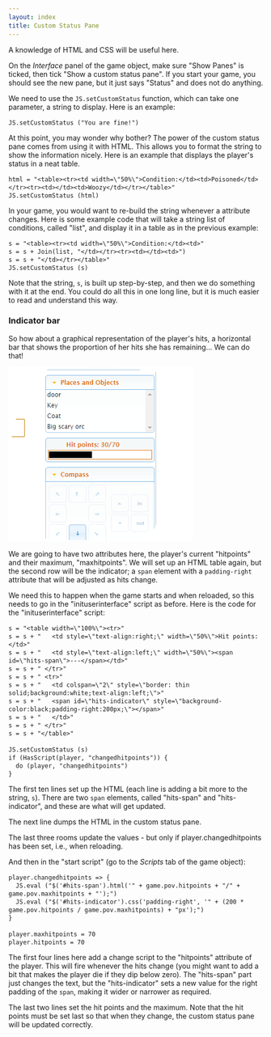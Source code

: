 ```yaml
---
layout: index
title: Custom Status Pane
---
```



A knowledge of HTML and CSS will be useful here.

On the _Interface_ panel of the game object, make sure "Show Panes" is ticked, then tick "Show a custom status pane". If you start your game, you should see the new pane, but it just says "Status" and does not do anything.

We need to use the `JS.setCustomStatus` function, which can take one parameter, a string to display. Here is an example:

```
JS.setCustomStatus ("You are fine!")
```

At this point, you may wonder why bother? The power of the custom status pane comes from using it with HTML. This allows you to format the string to show the information nicely. Here is an example that displays the player's status in a neat table. 

```
html = "<table><tr><td width=\"50%\">Condition:</td><td>Poisoned</td></tr><tr><td></td><td>Woozy</td></tr></table>"
JS.setCustomStatus (html)
```

In your game, you would want to re-build the string whenever a attribute changes. Here is some example code that will take a string list of conditions, called "list", and display it in a table as in the previous example:

```
s = "<table><tr><td width=\"50%\">Condition:</td><td>"
s = s + Join(list, "</td></tr><tr><td></td><td>")
s = s + "</td></tr></table>"
JS.setCustomStatus (s)
```

Note that the string, `s`, is built up step-by-step, and then we do something with it at the end. You could do all this in one long line, but it is much easier to read and understand this way.


### Indicator bar

So how about a graphical representation of the player's hits, a horizontal bar that shows the proportion of her hits she has remaining... We can do that!

![](indicator-bar.png "indicator-bar.png")

We are going to have two attributes here, the player's current "hitpoints" and their maximum, "maxhitpoints". We will set up an HTML table again, but the second row will be the indicator; a `span` element with a `padding-right` attribute that will be adjusted as hits change.

We need this to happen when the game starts and when reloaded, so this needs to go in the "inituserinterface" script as before. Here is the code for the "inituserinterface" script:

```
s = "<table width=\"100%\"><tr>"
s = s + "   <td style=\"text-align:right;\" width=\"50%\">Hit points:</td>"
s = s + "   <td style=\"text-align:left;\" width=\"50%\"><span id=\"hits-span\">---</span></td>"
s = s + " </tr>"
s = s + " <tr>"
s = s + "   <td colspan=\"2\" style=\"border: thin solid;background:white;text-align:left;\">"
s = s + "   <span id=\"hits-indicator\" style=\"background-color:black;padding-right:200px;\"></span>"
s = s + "   </td>"
s = s + " </tr>"
s = s + "</table>"

JS.setCustomStatus (s)
if (HasScript(player, "changedhitpoints")) {
  do (player, "changedhitpoints")
}
```

The first ten lines set up the HTML (each line is adding a bit more to the string, `s`). There are two `span` elements, called "hits-span" and "hits-indicator", and these are what will get updated.

The next line dumps the HTML in the custom status pane.

The last three rooms update the values - but only if player.changedhitpoints has been set, i.e., when reloading.

And then in the "start script" (go to the _Scripts_ tab of the game object):

```
player.changedhitpoints => {
  JS.eval ("$('#hits-span').html('" + game.pov.hitpoints + "/" + game.pov.maxhitpoints + "');")
  JS.eval ("$('#hits-indicator').css('padding-right', '" + (200 * game.pov.hitpoints / game.pov.maxhitpoints) + "px');")
}

player.maxhitpoints = 70
player.hitpoints = 70
```

The first four lines here add a change script to the "hitpoints" attribute of the player. This will fire whenever the hits change (you might want to add a bit that makes the player die if they dip below zero). The "hits-span" part just changes the text, but the "hits-indicator" sets a new value for the right padding of the `span`, making it wider or narrower as required.

The last two lines set the hit points and the maximum. Note that the hit points must be set last so that when they change, the custom status pane will be updated correctly.
